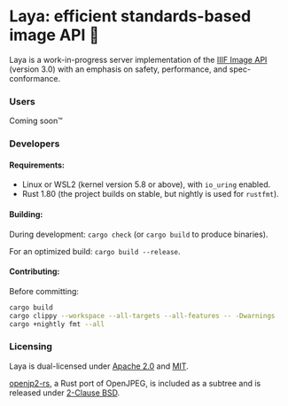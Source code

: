# Laya: efficient standards-based image API 💅

Laya is a work-in-progress server implementation of the [IIIF Image API](https://iiif.io/api/image/3.0/) (version 
3.0) with an emphasis on safety, performance, and spec-conformance.

### Users

Coming soon™

### Developers

#### Requirements:
- Linux or WSL2 (kernel version 5.8 or above), with `io_uring` enabled.
- Rust 1.80 (the project builds on stable, but nightly is used for `rustfmt`).

#### Building:

During development: ```cargo check``` (or ```cargo build``` to produce binaries).

For an optimized build: ```cargo build --release```.

#### Contributing:

Before committing:
```bash
cargo build
cargo clippy --workspace --all-targets --all-features -- -Dwarnings
cargo +nightly fmt --all
```

### Licensing

Laya is dual-licensed under [Apache 2.0](LICENSE-APACHE) and [MIT](LICENSE-MIT).

[openjp2-rs](https://github.com/Neopallium/openjp2/tree/master/openjp2-rs), a Rust port of OpenJPEG, is included as a subtree and is released under [2-Clause BSD](https://github.com/Neopallium/openjp2/blob/master/openjp2-rs/LICENSE).